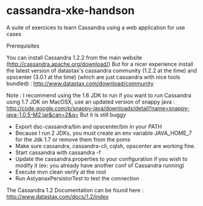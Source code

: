 cassandra-xke-handson
=====================

A suite of exercices to learn Cassandra using a web application for use cases

Prerequisites

You can install Cassandra 1.2.2 from the main website (http://cassandra.apache.org/download/)
But for a nicer experience install the latest version of
datastax's cassandra community (1.2.2 at the time) and opscenter (3.0.1 at the time) (which are just cassandra with
nice tools bundled) :
http://www.datastax.com/download/community

Note : I recommend using the 1.6 JDK to run if you want to run Cassandra using 1.7 JDK on MacOSX, use an updated version of snappy java :
http://code.google.com/p/snappy-java/downloads/detail?name=snappy-java-1.0.5-M2.jar&can=2&q=
But it is still buggy

- Export dsc-cassandra/bin and opscenter/bin in your PATH
- Because I run 2 JDKs, you must create an env variable JAVA_HOME_7 for the Jdk 1.7 or remove them from the poms
- Make sure cassandra, cassandra-cli, cqlsh, opscenter are working fine.
- Start cassandra with cassandra -f
- Update the cassandra.properties to your configuration if you wish to modify it (ex: you already have another conf of Cassandra running)
- Execute mvn clean verify at the root
- Run AstyanaxPersistorTest to test the connection

The Cassandra 1.2 Documentation can be found here : http://www.datastax.com/docs/1.2/index